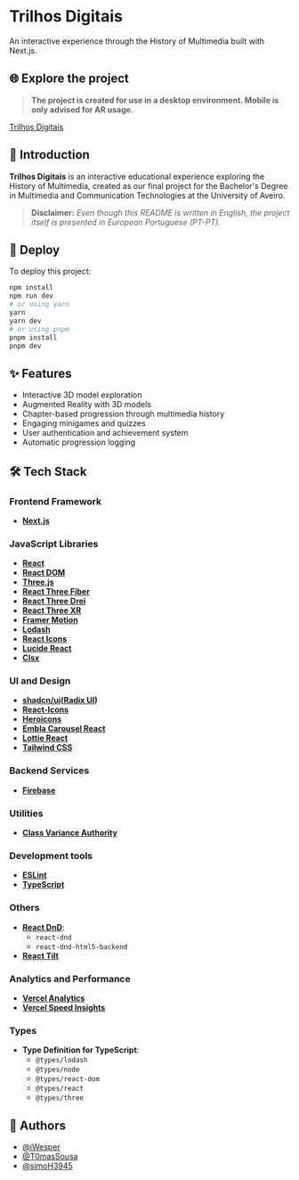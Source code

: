 # Trilhos Digitais

An interactive experience through the History of Multimedia built with Next.js.


## 🌐 Explore the project
>**The project is created for use in a desktop environment. Mobile is only advised for AR usage.**

[Trilhos Digitais](https://trilhosdigitais.vercel.app/)

## 📖 Introduction
**Trilhos Digitais** is an interactive educational experience exploring the History of Multimedia, created as our final project for the Bachelor's Degree in Multimedia and Communication Technologies at the University of Aveiro.


>**Disclaimer:**
>*Even though this README is written in English, the project itself is presented in European Portuguese (PT-PT).*


## 🚀 Deploy

To deploy this project:
```bash
npm install
npm run dev
# or using yarn
yarn
yarn dev
# or using pnpm
pnpm install
pnpm dev
```


## ✨ Features

- Interactive 3D model exploration
- Augmented Reality with 3D models
- Chapter-based progression through multimedia history
- Engaging minigames and quizzes
- User authentication and achievement system
- Automatic progression logging

## 🛠️ Tech Stack

### Frontend Framework  
- **[Next.js](https://nextjs.org/)**

### JavaScript Libraries
- **[React](https://reactjs.org/)**
- **[React DOM](https://reactjs.org/docs/react-dom.html)**
- **[Three.js](https://threejs.org/)**
- **[React Three Fiber](https://docs.pmnd.rs/react-three-fiber/getting-started/introduction)**
- **[React Three Drei](https://github.com/pmndrs/drei)**
- **[React Three XR](https://github.com/pmndrs/react-xr)**
- **[Framer Motion](https://www.framer.com/motion/)**
- **[Lodash](https://lodash.com/)**
- **[React Icons](https://react-icons.github.io/react-icons/)**
- **[Lucide React](https://lucide.dev/docs/lucide-react)**
- **[Clsx](https://www.npmjs.com/package/clsx)**

### UI and Design
- **[shadcn/ui](https://ui.shadcn.com/)([Radix UI](https://www.radix-ui.com/))**
- **[React-Icons](https://react-icons.github.io/react-icons/)**
- **[Heroicons](https://heroicons.com/)**
- **[Embla Carousel React](https://www.embla-carousel.com/)**
- **[Lottie React](https://lottiereact.com/)**
- **[Tailwind CSS](https://tailwindcss.com/)**

### Backend Services
- **[Firebase](https://firebase.google.com/)**

### Utilities
- **[Class Variance Authority](https://www.npmjs.com/package/class-variance-authority)**

### Development tools
- **[ESLint](https://eslint.org/)**
- **[TypeScript](https://www.typescriptlang.org/)**

### Others
- **[React DnD](https://react-dnd.github.io/react-dnd/about)**:
  - `react-dnd`
  - `react-dnd-html5-backend`
- **[React Tilt](https://www.npmjs.com/package/react-tilt)**

### Analytics and Performance
- **[Vercel Analytics](https://vercel.com/docs/concepts/analytics/overview)**
- **[Vercel Speed Insights](https://vercel.com/docs/concepts/speed-insights)**

### Types
- **Type Definition for TypeScript**:
  - `@types/lodash`
  - `@types/node`
  - `@types/react-dom`
  - `@types/react`
  - `@types/three`


## 👥 Authors

- [@iWesper](https://github.com/iWesper)
- [@T0masSousa](https://github.com/T0masSousa)
- [@simoH3945](https://github.com/simoH3945)







